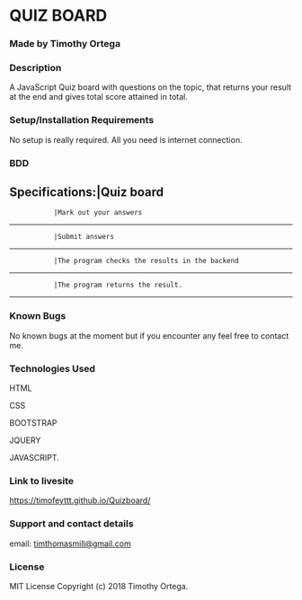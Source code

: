 # QUIZ BOARD 



### Made by Timothy Ortega



### Description
A JavaScript Quiz board with questions on the topic, that returns your result at the end and gives total score attained in total.


### Setup/Installation Requirements
No setup is really required. All you need is internet connection.


### BDD

Specifications:|Quiz board
--------------------------------------------------------------------------------------------------

               |Mark out your answers     
--------------------------------------------------------------------------------------------------

               |Submit answers
--------------------------------------------------------------------------------------------------               

               |The program checks the results in the backend
---------------------------------------------------------------------------------------------------               

               |The program returns the result.
--------------------------------------------------------------------------------------------------   



### Known Bugs
No known bugs at the moment but if you encounter any feel free to contact me.


### Technologies Used
HTML

CSS

BOOTSTRAP

JQUERY

JAVASCRIPT.


### Link to livesite
https://timofeyttt.github.io/Quizboard/



### Support and contact details
email: timthomasmill@gmail.com



### License
MIT License Copyright (c) 2018 Timothy Ortega.
